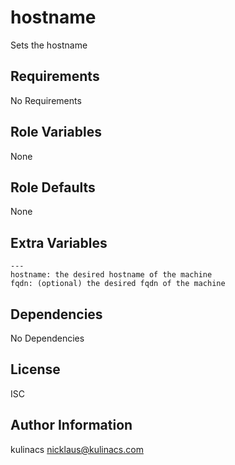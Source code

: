 hostname
========
Sets the hostname

Requirements
------------
No Requirements

Role Variables
--------------
None

Role Defaults
-------------
None

Extra Variables
---------------
```
---
hostname: the desired hostname of the machine
fqdn: (optional) the desired fqdn of the machine
```

Dependencies
------------
No Dependencies

License
-------
ISC

Author Information
------------------
kulinacs <nicklaus@kulinacs.com>
